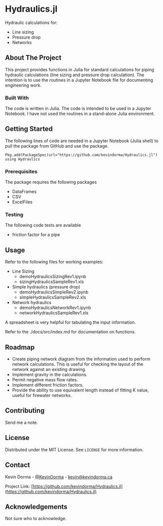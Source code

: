 # Hydraulics.jl

Hydraulic calculations for:

* Line sizing
* Pressure drop
* Networks

<!-- ABOUT THE PROJECT -->
## About The Project

This project provides functions in Julia for standard calculations for piping hydraulic calculations (line sizing and pressure drop calculation). The intention is to use the routines in a Jupyter Notebook file for documenting engineering work.  


### Built With

The code is written in Julia. The code is intended to be used in a Jupyter Notebook. I have not used the routines in a stand-alone Julia environment.



<!-- GETTING STARTED -->
## Getting Started

The following lines of code are needed in a Jupyter Notebook (Julia shell) to pull the package from GitHub and use the package.
~~~~
Pkg.add(PackageSpec(url="https://github.com/kevindorma/Hydraulics.jl")
using Hydraulics
~~~~

### Prerequisites

The package requires the following packages
* DataFrames
* CSV
* ExcelFiles

<!-- TESTING -->
### Testing

The following code tests are available

* friction factor for a pipe

<!-- USAGE EXAMPLES -->
## Usage

Refer to the following files for working examples:

* Line Sizing
	* demoHydraulicsSizingRev1.ipynb
	* sizingHydraulicsSampleRev1.xls
* Simple hydraulics (pressure drop)
	* demoHydraulicsSimpleRev2.ipynb
	* simpleHydraulicsSampleRev2.xls
* Network hydraulics
	* demoHydraulicsNetworkRev1.ipynb
	* networkHydraulicsSampleRev1.xls

A spreadsheet is very helpful for tabulating the input information.

Refer to the ./docs/src/index.md for documentation on functions.



<!-- ROADMAP -->
## Roadmap

* Create piping network diagram from the information used to perform network calculations. This is useful for checking the layout of the network against an existing drawing.
* Implement gravity in the calculations.
* Permit negative mass flow rates.
* Implement different friction factors.
* Provide the ability to use equivalent length instead of fitting K value, useful for firewater networks.


<!-- CONTRIBUTING -->
## Contributing

Send me a note.



<!-- LICENSE -->
## License

Distributed under the MIT License. See `LICENSE` for more information.



<!-- CONTACT -->
## Contact

Kevin Dorma - [@KevinDorma](https://twitter.com/KevinDorma) - kevin@kevindorma.ca

Project Link: [https://github.com/kevindorma/Hydraulics.jl](https://github.com/kevindorma/Hydraulics.jl)



<!-- ACKNOWLEDGEMENTS -->
## Acknowledgements

Not sure who to acknowledge.
